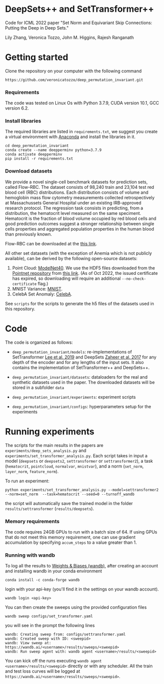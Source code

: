 # DeepSets++ and SetTransformer++

Code for ICML 2022 paper "Set Norm and Equivariant Skip Connections: Putting the Deep in Deep Sets."

Lily Zhang, Veronica Tozzo, John M. Higgins, Rajesh Ranganath 


# Getting started

Clone the repository on your computer with the following command 

```https://github.com/veronicatozzo/deep_permutation_invariant.git```


### Requirements 
The code was tested on Linux Os with Python 3.7.9, CUDA version 10.1, GCC version 6.2. 

### Install libraries 
The required libraries are listed in `requirements.txt`, we suggest you create a virtual environment with [Anaconda](https://www.anaconda.com) and install the libraries in it. 

```
cd deep_permutation_invariant 
conda create --name deepperminv python=3.7.9
conda activate deepperminv
pip install -r requirements.txt
```

### Download datasets
We provide a novel single-cell benchmark datasets for prediction sets, called Flow-RBC. The dataset consists of 98,240 train and 23,104 test red blood cell (RBC) distributions. Each distribution consists of volume and hemoglobin mass flow cytometry measurements collected retrospectively at Massachussets General Hospital under an existing IRB-approved research protocol. 
The regression task consists in predicting, from a distribution, the hematocrit level measured on the same speciment. Hematocrit is the fraction of blood volume occupied by red blood cells and good prediction outcomes suggest a stronger relationship between single cells properties and aggregated population properties in the human blood than previously known.

Flow-RBC can be downloaded at the [this link](https://cims.nyu.edu/~lhz209/flowrbc).

All other set datasets (with the exception of Anemia which is not publicly available), can be derived by the following open-source datasets:
1. Point Cloud: [ModelNet40](https://modelnet.cs.princeton.edu/). We use the HDF5 files downloaded from the [Pointnet repository](https://github.com/charlesq34/pointnet) from [this link](https://shapenet.cs.stanford.edu/media/modelnet40_ply_hdf5_2048.zip). (As of Oct 2022, the issued certificate has expired, so downloading will require an additional `--no-check-certificate` flag.)
2. MNIST Variance: [MNIST](https://github.com/myleott/mnist_png/raw/master/mnist_png.tar.gz).
3. CelebA Set Anomaly: [CelebA](https://mmlab.ie.cuhk.edu.hk/projects/CelebA.html).

See `scripts` for the scripts to generate the h5 files of the datasets used in this repository.


# Code
The code is organized as follows:
- `deep_permutation_invariant/models`: re-implementations of SetTransformer [Lee et al. 2019](http://proceedings.mlr.press/v97/lee19d/lee19d.pdf) and DeepSets [Zaheer et al. 2017](https://papers.nips.cc/paper/2017/hash/f22e4747da1aa27e363d86d40ff442fe-Abstract.html) for any depth of the encoder and for any lengths of the input sets. It also contains the implementation of SetTransformer++ and DeepSets++.

- `deep_permutation_invariant/datasets`: dataloaders for the real and synthetic datasets used in the paper. The downloaded datasets will be stored in a subfolder `data`

- `deep_permutation_invariant/experiments`: experiment scripts

- `deep_permutation_invariant/configs`: hyperparameters setup for the experiments

# Running experiments 
The scripts for the main results in the papers are `experiments/deep_sets_analysis.py` and `experiments/set_transformer_analysis.py`. Each script takes in input a model (`deepsets` or `deepsets2`, `settransformer` or `settransformer2`), a task (`hematocrit`, `pointcloud`, `normalvar`, `mnistvar`), and a norm (`set_norm`, `layer_norm`, `feature_norm`).

To run an experiment:

```
python experiments/set_transformer_analysis.py --model=settransformer2 --norm=set_norm  --task=hematocrit --seed=0 --turnoff_wandb
```

the script will automatically save the trained model in the folder `results/settransformer` (`results/deepsets`).

### Memory requirements
The code requires 24GB GPUs to run with a batch size of 64. If using GPUs that do not meet this memory requirement, one can use gradient accumulation by specifying `accum_steps` to a value greater than 1.


### Running with wandb 
To log all the results to [Weights & Biases (wandb)](https://wandb.ai/home), after creating an account and installing wandb in your conda environment 

```
conda install -c conda-forge wandb
```

login with your api-key (you'll find it in the settings on your wandb account).

```
wandb login <api-key>
```

You can then create the sweeps using the provided configuration files 

``` 
wandb sweep configs/set_transformer.yaml
```

you will see in the prompt the following lines 


```
wandb: Creating sweep from: configs/settransformer.yaml
wandb: Created sweep with ID: <sweepid>
wandb: View sweep at: https://wandb.ai/<username>/results/sweeps/<sweepid>
wandb: Run sweep agent with: wandb agent <username>/results/<sweepid>

```

You can kick off the runs executing `wandb agent <username>/results/<sweepid>` directly or with any scheduler. All the train and test loss curves will be logged at `https://wandb.ai/<username>/results/sweeps/<sweepid>`. 

